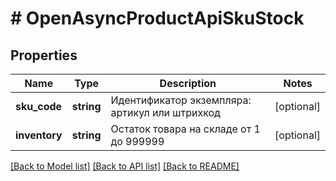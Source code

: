 # # OpenAsyncProductApiSkuStock

## Properties

Name | Type | Description | Notes
------------ | ------------- | ------------- | -------------
**sku_code** | **string** | Идентификатор экземпляра: артикул или штрихкод | [optional]
**inventory** | **string** | Остаток товара на складе от 1 до 999999 | [optional]

[[Back to Model list]](../../README.md#models) [[Back to API list]](../../README.md#endpoints) [[Back to README]](../../README.md)
